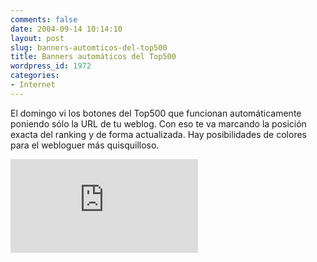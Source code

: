 ```yaml
---
comments: false
date: 2004-09-14 10:14:10
layout: post
slug: banners-automticos-del-top500
title: Banners automáticos del Top500
wordpress_id: 1972
categories:
- Internet
---
```


El domingo vi los botones del Top500 que funcionan automáticamente poniendo sólo la URL de tu weblog. Con eso te va marcando la posición exacta del ranking y de forma actualizada. Hay posibilidades de colores para el webloguer más quisquilloso.





[![](http://www.bitacoras.com/top500/top.php?color=verde&url=http://www.minid.net)](http://www.bitacoras.com/top500/)




 
